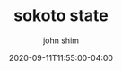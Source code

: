 ---
date: 2020-09-11T11:55:00-04:00
title: "sokoto state"
ab: ""
seo_title: "List of all current and former sokoto state senators"
description: List of all current and former sokoto state senators
author: john shim
url: /nigeria/sokoto/
weight: 1
---